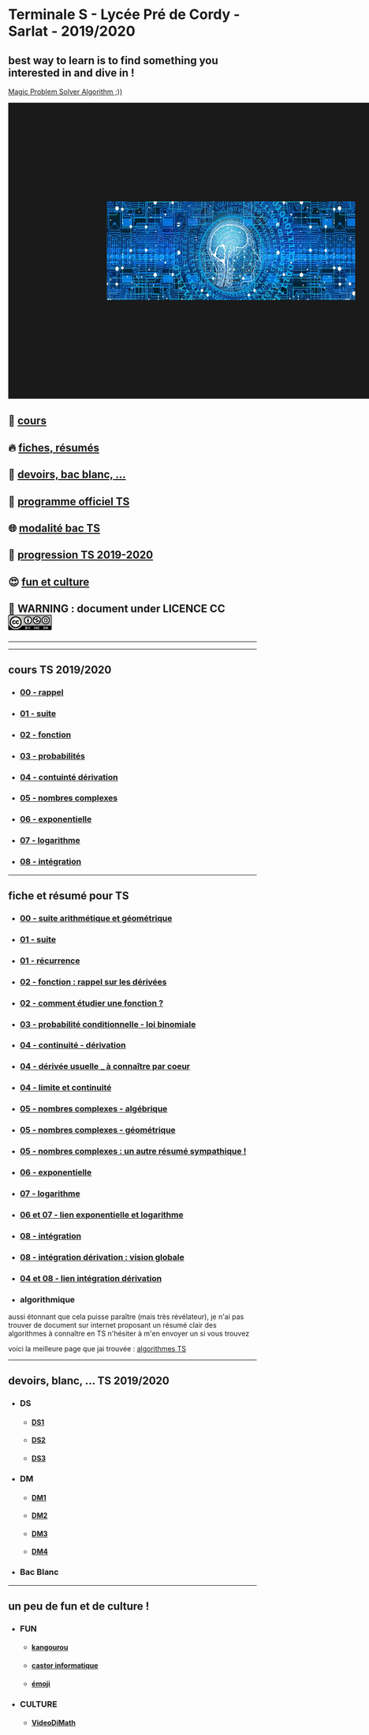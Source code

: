 # Terminale S - Lycée Pré de Cordy - Sarlat - 2019/2020

best way to learn is to find something you interested in and dive in !
-------------------------------------------------------------------------------------------------------
[Magic Problem Solver Algorithm ;))](https://proftomcrick.com/2011/04/26/feynman-problem-solving-algorithm/)

<a href="https://youtu.be/hB6bfw622fo" target="_blank"><img src="https://github.com/Math13Net/TS/blob/master/math_ts.jpg" alt="Math TS" width="600" height="200" border="200" /></a>

## 🌈 [cours](#cours)

## 🔥 [fiches, résumés](#resume)

## 🚀 [devoirs,  bac blanc, ...](#devoir)

## 👋 [programme officiel TS](https://cache.media.education.gouv.fr/file/special_8_men/98/4/mathematiques_S_195984.pdf)

## 🌐 [modalité bac TS](https://eduscol.education.fr/pid23233-cid58536/serie-s-a-partir-de-2013.html)

## 📜 [progression TS 2019-2020](https://github.com/Math13Net/TS/blob/master/Progression%20TS%202019%20-%202020.pdf)

## 😍 [fun et culture](#fun)

## 🔐 WARNING : document under LICENCE CC ![Licence CC](https://github.com/Math13Net/NSI-premiere/blob/master/licence%20CC.png)

------------------------------------------------------------------------------------------------
------------------------------------------------------------------------------------------------
## <a name="cours"></a> cours TS 2019/2020
* ### [00 - rappel](https://github.com/Math13Net/TS/blob/master/2018_TS_Cours_00.pdf)
* ### [01 - suite](https://github.com/Math13Net/TS/blob/master/2019_TS_Cours_01.pdf)
* ### [02 - fonction](https://github.com/Math13Net/TS1/blob/master/2019_TS_Cours_02.pdf)
* ### [03 - probabilités](https://github.com/Math13Net/TS1/blob/master/2019_TS_Cours_03.pdf)
* ### [04 - contuinté dérivation](https://github.com/Math13Net/TS1/blob/master/2019_TS_Cours_04.pdf)
* ### [05 - nombres complexes](https://github.com/Math13Net/TS1/blob/master/2019_TS_Cours_05.pdf)
* ### [06 - exponentielle](https://github.com/Math13Net/TS1/blob/master/2019_TS_Cours_06.pdf)
* ### [07 - logarithme](https://github.com/Math13Net/TS1/blob/master/2019_TS_Cours_07.pdf)
* ### [08 - intégration](https://github.com/Math13Net/TS1/blob/master/2019_TS_Cours_08.pdf)

---------------------------------------------------------------------------------------------------------------------------
## <a name="resume"></a> fiche et résumé pour TS
* ### [00 - suite arithmétique et géométrique](https://www.lyceedadultes.fr/sitepedagogique/documents/math/mathTermS/01_rappels_suites_algorithme/resume_suites.pdf)
* ### [01 - suite](https://www.lyceedadultes.fr/sitepedagogique/documents/math/mathTermS/02_raisonnement_recurrence_limite_suite/limites_suite_schema.pdf)
* ### [01 - récurrence](https://www.lyceedadultes.fr/sitepedagogique/documents/math/mathTermS/02_raisonnement_recurrence_limite_suite/resume_recurrence.pdf)
* ### [02 - fonction : rappel sur les dérivées](https://www.maths-france.fr/Terminale/TerminaleS/FichesCours/FormulesDerivees.pdf)
* ### [02 - comment étudier une fonction ?](https://www.labri.fr/perso/hocquard/Files/Fiche_application_derivation.pdf)
* ### [03 - probabilité conditionnelle - loi binomiale](https://www.lyceedadultes.fr/sitepedagogique/documents/math/mathTermS/10_proba_cond_loi_binomiale/Fiche_proba_conditionnelles_loi_binomiale.pdf)
* ### [04 - continuité - dérivation](https://www.lyceedadultes.fr/sitepedagogique/documents/math/mathTermS/04_continuite_derivabilite_fonction/resume_lim_cont_dev.pdf)
* ### [04 - dérivée usuelle _ à connaître par coeur](https://www.lyceedadultes.fr/sitepedagogique/documents/math/mathTermS/04_continuite_derivabilite_fonction/resume_dev_usuelles.pdf)
* ### [04 - limite et continuité](https://www.labri.fr/perso/hocquard/Files/Fiche_limites_continuite.pdf)
* ### [05 - nombres complexes - algébrique](https://www.lyceedadultes.fr/sitepedagogique/documents/math/mathTermS/09_nombres_complexes/resume_complexes_algebre.pdf)
* ### [05 - nombres complexes - géométrique](https://www.lyceedadultes.fr/sitepedagogique/documents/math/mathTermS/09_nombres_complexes/resume_complexe_geometrie.pdf)
* ### [05 - nombres complexes : un autre résumé sympathique !](https://www.labri.fr/perso/hocquard/Files/Fiche_nombres_complexes.pdf)
* ### [06 - exponentielle](https://www.lyceedadultes.fr/sitepedagogique/documents/math/mathTermS/05_fonction_exponentielle/resume_exponentielle.pdf)
* ### [07 - logarithme](https://www.lyceedadultes.fr/sitepedagogique/documents/math/mathTermS/06_fonction_logarithme/resume_logarithme.pdf)
* ### [06 et 07 - lien exponentielle et logarithme](https://www.labri.fr/perso/hocquard/Files/Fiche_exponentielle_et_logarithme.pdf)
* ### [08 - intégration](https://www.lyceedadultes.fr/sitepedagogique/documents/math/mathTermS/08_integration/resume_integration.pdf)
* ### [08 - intégration dérivation : vision globale](https://www.lyceedadultes.fr/sitepedagogique/documents/math/mathTermS/08_integration/resume_genealogie_fonctionnelle.pdf)
* ### [04 et 08 - lien intégration dérivation](https://www.labri.fr/perso/hocquard/Files/Fiche_derivation_integration.pdf)


* ### algorithmique
aussi étonnant que cela puisse paraître (mais très révélateur), je n'ai pas trouver de document sur internet
proposant un résumé clair des algorithmes à connaître en TS
n'hésiter à m'en envoyer un si vous trouvez

voici la meilleure page que jai trouvée : [algorithmes TS](https://www.lyceedadultes.fr/sitepedagogique/pages/algorithmes_ti.html)

---------------------------------------------------------------------------------------------------------------------------
## <a name="devoir"></a> devoirs, blanc, ... TS 2019/2020
* ### DS
  * #### [DS1](https://github.com/Math13Net/TS1/blob/master/2019_TS_DS_1.pdf)
  * #### [DS2](https://github.com/Math13Net/TS1/blob/master/2019_TS_DS_2.pdf)
  * #### [DS3](https://github.com/Math13Net/TS1/blob/master/2019_TS_DS_3.pdf)

* ### DM
  * #### [DM1](https://github.com/Math13Net/TS1/blob/master/2019_TS_DM_01_sujet.pdf)
  * #### [DM2](https://github.com/Math13Net/TS1/blob/master/2019_TS_DM_02.pdf)
  * #### [DM3](https://github.com/Math13Net/TS1/blob/master/2019_TS_DM_03.pdf)
  * #### [DM4](https://github.com/Math13Net/TS1/blob/master/2019_TS_DM_04.pdf)

* ### Bac Blanc


---------------------------------------------------------------------------------------------------------------------------
## <a name="fun"></a> un peu de fun et de culture !
* ### FUN
  * #### [kangourou](http://www.mathkang.org/default.html)
  * #### [castor informatique](http://castor-informatique.fr/)
  * #### [émoji](https://gist.github.com/rxaviers/7360908)
* ### CULTURE
  * #### [VideoDiMath](http://video.math.cnrs.fr/)
